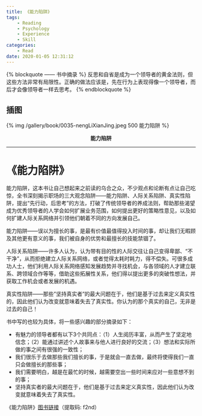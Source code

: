 ```yaml
---
title: 《能力陷阱》
tags:
	- Reading
	- Psychology
	- Experience
	- Skill
categories:
	- Read
date: 2020-01-05 12:31:12
---
```


{% blockquote —— 书中摘录 %}
反思和自省是成为一个领导者的黄金法则，但这些方法非常有局限性。正确的做法应该是，先在行为上表现得像一个领导者，而后才会像领导者一样去思考。
{% endblockquote %}

<!-- more -->

## 插图
{% img /gallery/book/0035-nengLiXianJing.jpeg 500 能力陷阱 %}
<p align="center"><b>能力陷阱</b></p>

-----

# 《能力陷阱》

能力陷阱，这本书让自己想起来之前读的乌合之众，不少观点和论断有点让自己吃惊，全书深刻揭示职场的三大观念陷阱——能力陷阱、人际关系陷阱、真实性陷阱，提出“先行动，后思考”的方法，打破了传统领导者的养成法则，帮助那些渴望成为优秀领导者的人学会如何扩展业务范围，如何提出更好的策略性意见，以及如何扩建人际关系网络并引领他们朝着不同的方向发展自己。

能力陷阱——误以为擅长的事，是最有价值最值得投入时间的事，却让我们无暇顾及其他更有意义的事，我们被自身的优势和最擅长的技能禁锢了。

人际关系陷阱——许多人认为，认为带有目的性的人际交往让自己变得卑鄙、“不干净”，从而拒绝建立人际关系网络，或者觉得太耗时耗力，得不偿失。可很多成功人士，他们利用人际关系网络感知发展趋势并寻找机会，与各领域的人才建立联系、跨领域合作等等，借助这些拓展性关系，他们得以提出更多的突破性想法，并获取工作机会或者发展的机遇。

真实性陷阱——那些”坚持真实者”的最大问题在于，他们是基于过去来定义真实性的，因此他们认为改变就意味着失去了真实性。你认为的那个真实的自己，无非是过去的自己！

书中写的也较为具体，将一些感兴趣的部分摘录如下：

- 有魅力的领导者都有以下3个共同点：（1）人生阅历丰富，从而产生了坚定地信念；（2）能通过讲述个人故事来与他人进行良好的交流；（3）想法和实际所做的事之间有很强的一致性；
- 我们很乐于去做那些我们擅长的事，于是就会一直去做，最终将使得我们一直只会做擅长的那些事；
- 我们需要明白，越是在最忙的时候，越需要空出一些时间来应对一些意想不到的事；
- 坚持真实者的最大问题在于，他们是基于过去来定义真实性，因此他们认为改变就意味着失去了真实性。

《能力陷阱》[图书链接](https://pan.baidu.com/s/14glOZ05CPxwT8kNOiD6v0A)（提取码: f2nd）